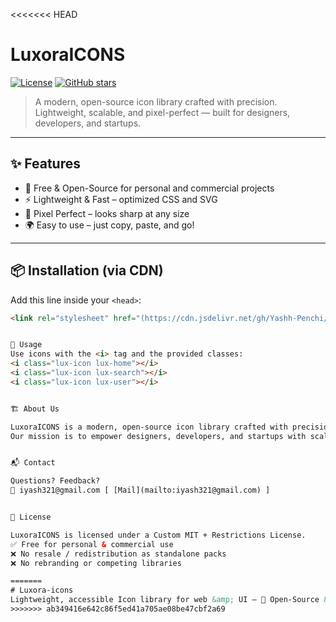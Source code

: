 <<<<<<< HEAD
# LuxoraICONS

[![License](https://img.shields.io/badge/license-Custom%20MIT%20+%20Restrictions-blue.svg)](./LICENSE)
[![GitHub stars](https://img.shields.io/github/stars/Yashh-Penchi/luxora-icons.svg?style=social)](https://github.com/Yashh-Penchi/luxora-icons/stargazers)

> A modern, open-source icon library crafted with precision. Lightweight, scalable, and pixel-perfect — built for designers, developers, and startups.

---

## ✨ Features
- 🎯 Free & Open-Source for personal and commercial projects  
- ⚡ Lightweight & Fast – optimized CSS and SVG  
- 🎨 Pixel Perfect – looks sharp at any size  
- 🌍 Easy to use – just copy, paste, and go!  

---

## 📦 Installation (via CDN)

Add this line inside your `<head>`:

```html
<link rel="stylesheet" href="(https://cdn.jsdelivr.net/gh/Yashh-Penchi/Luxora-icons/cssFiles/luxoraIcons.css)">


🚀 Usage
Use icons with the <i> tag and the provided classes:
<i class="lux-icon lux-home"></i>
<i class="lux-icon lux-search"></i>
<i class="lux-icon lux-user"></i>


🏗️ About Us

LuxoraICONS is a modern, open-source icon library crafted with precision.
Our mission is to empower designers, developers, and startups with scalable, pixel-perfect icons that save time and bring creativity to life.


📬 Contact

Questions? Feedback?
📧 iyash321@gmail.com [ [Mail](mailto:iyash321@gmail.com) ]


📜 License

LuxoraICONS is licensed under a Custom MIT + Restrictions License.
✅ Free for personal & commercial use
❌ No resale / redistribution as standalone packs
❌ No rebranding or competing libraries

=======
# Luxora-icons
Lightweight, accessible Icon library for web &amp; UI — 🎯 Open-Source &amp; Free, ⚡ Lightweight &amp; Fast, 🎨 Pixel Perfect &amp; Vector Consistent and framework-friendly.
>>>>>>> ab349416e642c86f5ed41a705ae08be47cbf2a69
